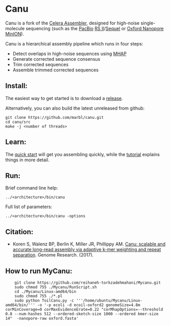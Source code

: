 # Canu

Canu is a fork of the [Celera Assembler](http://wgs-assembler.sourceforge.net/wiki/index.php?title=Main_Page), designed for high-noise single-molecule sequencing (such as the [PacBio](http://www.pacb.com) [RS II](http://www.pacb.com/products-and-services/pacbio-systems/rsii/)/[Sequel](http://www.pacb.com/products-and-services/pacbio-systems/sequel/) or [Oxford Nanopore](https://www.nanoporetech.com/) [MinION](https://nanoporetech.com/products)).

Canu is a hierarchical assembly pipeline which runs in four steps:

* Detect overlaps in high-noise sequences using [MHAP](https://github.com/marbl/MHAP)
* Generate corrected sequence consensus
* Trim corrected sequences
* Assemble trimmed corrected sequences

## Install:

The easiest way to get started is to download a [release](http://github.com/marbl/canu/releases). 

Alternatively, you can also build the latest unreleased from github:

    git clone https://github.com/marbl/canu.git
    cd canu/src
    make -j <number of threads>

## Learn:

The [quick start](http://canu.readthedocs.io/en/latest/quick-start.html) will get you assembling quickly, while the [tutorial](http://canu.readthedocs.io/en/latest/tutorial.html) explains things in more detail.

## Run:

Brief command line help:

    ../<architecture>/bin/canu

Full list of parameters:

    ../<architecture>/bin/canu -options

## Citation:
 - Koren S, Walenz BP, Berlin K, Miller JR, Phillippy AM. [Canu: scalable and accurate long-read assembly via adaptive k-mer weighting and repeat separation](https://doi.org/10.1101/gr.215087.116). Genome Research. (2017).
 
 ## How to run MyCanu:
 
        git clone https://github.com/reihaneh-torkzadehmahani/Mycanu.git
        sudo chmod 755 ./Mycanu/RunScript.sh
        cd ./Mycanu/Linux-amd64/bin
        sudo chmod 755 ./*.pl
        sudo python ToilCanu.py -c '''/home/ubuntu/Mycanu/Linux-amd64/bin/''' -o '-p ecoli -d ecoil-oxford2 genomeSize=4.8m   corMinCoverage=0 corMaxEvidenceErate=0.22 "corMhapOptions=--threshold 0.8 --num-hashes 512 --ordered-sketch-size 1000 --ordered kmer-size 14"  -nanopore-raw oxford.fasta'
 
 
